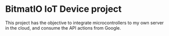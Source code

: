 <h1> BitmatIO IoT Device project </h1>

<p> This project has the objective to integrate microcontrollers to my own server in the cloud, and consume the API actions from Google. </p>
